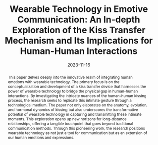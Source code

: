 ---
title: "Wearable Technology in Emotive Communication: An In-depth Exploration of the Kiss Transfer Mechanism and Its Implications for Human-Human Interactions"
date: 2023-11-16
link: "https://aber.apacsci.com/index.php/wt/article/view/2299"
publication_type: original article
picture: ""
authors: "Emma Yann Zhang, Adrian David Cheok, Ying Yan, Jun Cai, Zhigeng Pan"
journal: "Wearable Technology, 4(1), 22-99"
abstract: "This paper delves deeply into the innovative realm of integrating human emotions with wearable technology. The primary focus is on the conceptualization and development of a kiss transfer device that harnesses the power of wearable technology to bridge the physical gap in human-human interactions. By investigating the intricate nuances of the human-human kissing process, the research seeks to replicate this intimate gesture through a technological medium. The paper not only elaborates on the anatomy, evolution, and hormonal dynamics of kissing but also underscores the transformative potential of wearable technology in capturing and transmitting these intimate moments. This exploration opens up new horizons for long-distance relationships, offering a tangible touchpoint that goes beyond traditional communication methods. Through this pioneering work, the research positions wearable technology as not just a tool for communication but as an extension of our human emotions and expressions."
doi: "https://doi.org/10.54517/wt.v4i1.2299"
draft: false
---